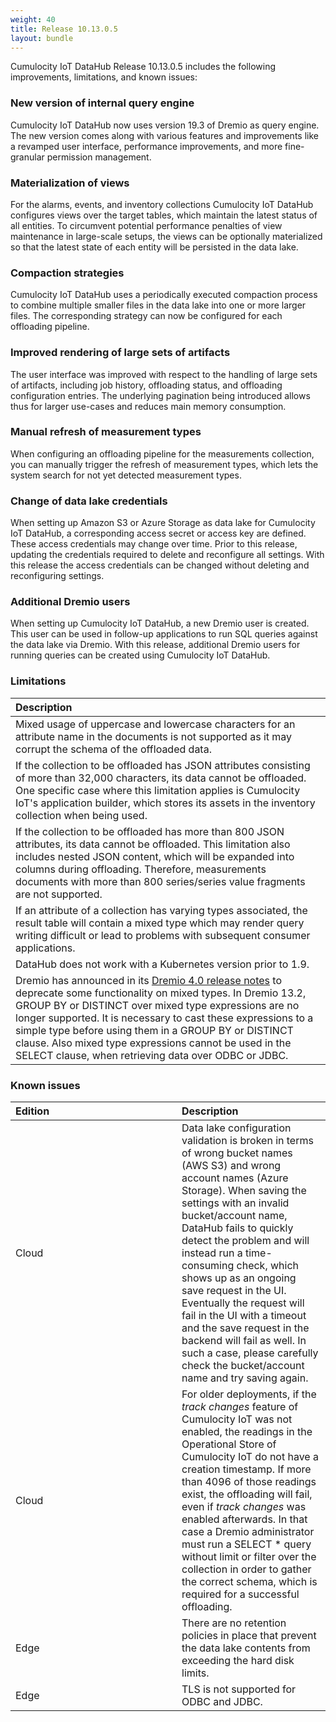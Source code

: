 ```yaml
---
weight: 40
title: Release 10.13.0.5
layout: bundle
---
```


Cumulocity IoT DataHub Release 10.13.0.5 includes the following improvements, limitations, and known issues:

### New version of internal query engine

Cumulocity IoT DataHub now uses version 19.3 of Dremio as query engine. The new version comes along with various features and improvements like a revamped user interface, performance improvements, and more fine-granular permission management.

### Materialization of views

For the alarms, events, and inventory collections Cumulocity IoT DataHub configures views over the target tables, which maintain the latest status of all entities. To circumvent potential performance penalties of view maintenance in large-scale setups, the views can be optionally materialized so that the latest state of each entity will be persisted in the data lake.

### Compaction strategies

Cumulocity IoT DataHub uses a periodically executed compaction process to combine multiple smaller files in the data lake into one or more larger files. The corresponding strategy can now be configured for each offloading pipeline.

### Improved rendering of large sets of artifacts

The user interface was improved with respect to the handling of large sets of artifacts, including job history, offloading status, and offloading configuration entries. The underlying pagination being introduced allows thus for larger use-cases and reduces main memory consumption.

### Manual refresh of measurement types

When configuring an offloading pipeline for the measurements collection, you can manually trigger the refresh of measurement types, which lets the system search for not yet detected measurement types.

### Change of data lake credentials

When setting up Amazon S3 or Azure Storage as data lake for Cumulocity IoT DataHub, a corresponding access secret or access key are defined. These access credentials may change over time. Prior to this release, updating the credentials required to delete and reconfigure all settings. With this release the access credentials can be changed without deleting and reconfiguring settings. 

### Additional Dremio users

When setting up Cumulocity IoT DataHub, a new Dremio user is created. This user can be used in follow-up applications to run SQL queries against the data lake via Dremio. With this release, additional Dremio users for running queries can be created using Cumulocity IoT DataHub.

### Limitations

|<div style="width:250px">Description</div>
|:---
|Mixed usage of uppercase and lowercase characters for an attribute name in the documents is not supported as it may corrupt the schema of the offloaded data.|
|If the collection to be offloaded has JSON attributes consisting of more than 32,000 characters, its data cannot be offloaded. One specific case where this limitation applies is Cumulocity IoT's application builder, which stores its assets in the inventory collection when being used.|
|If the collection to be offloaded has more than 800 JSON attributes, its data cannot be offloaded. This limitation also includes nested JSON content, which will be expanded into columns during offloading. Therefore, measurements documents with more than 800 series/series value fragments are not supported.|
|If an attribute of a collection has varying types associated, the result table will contain a mixed type which may render query writing difficult or lead to problems with subsequent consumer applications.|
|DataHub does not work with a Kubernetes version prior to 1.9.|
|Dremio has announced in its [Dremio 4.0 release notes](https://docs.dremio.com/release-notes/40-release-notes.html#deprecations) to deprecate some functionality on mixed types. In Dremio 13.2, GROUP BY or DISTINCT over mixed type expressions are no longer supported. It is necessary to cast these expressions to a simple type before using them in a GROUP BY or DISTINCT clause. Also mixed type expressions cannot be used in the SELECT clause, when retrieving data over ODBC or JDBC.|

### Known issues

|<div style="width:250px">Edition|Description|
|:---|:---|
|Cloud|Data lake configuration validation is broken in terms of wrong bucket names (AWS S3) and wrong account names (Azure Storage). When saving the settings with an invalid bucket/account name, DataHub fails to quickly detect the problem and will instead run a time-consuming check, which shows up as an ongoing save request in the UI. Eventually the request will fail in the UI with a timeout and the save request in the backend will fail as well. In such a case, please carefully check the bucket/account name and try saving again.|
|Cloud|For older deployments, if the *track changes* feature of Cumulocity IoT was not enabled, the readings in the Operational Store of Cumulocity IoT do not have a creation timestamp. If more than 4096 of those readings exist, the offloading will fail, even if *track changes* was enabled afterwards. In that case a Dremio administrator must run a SELECT * query without limit or filter over the collection in order to gather the correct schema, which is required for a successful offloading.|
|Edge|There are no retention policies in place that prevent the data lake contents from exceeding the hard disk limits.|
|Edge|TLS is not supported for ODBC and JDBC.|
